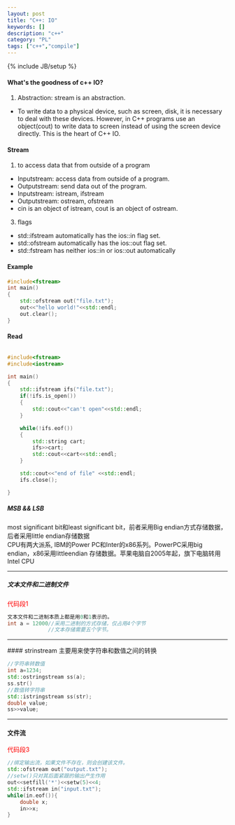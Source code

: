```yaml
---
layout: post
title: "C++: IO"
keywords: []
description: "c++"
category: "PL"
tags: ["c++","compile"]
---
```

{% include JB/setup %}

#### What's the goodness of c++ IO?
1. Abstraction: stream is an abstraction.
- To write data to a physical device, such as screen, disk, it is
necessary to deal with these devices. However, in C++ programs use an
object(cout) to write data to screen instead of using the screen device
directly. This is the heart of C++ IO.


#### Stream
1. to access data that from outside of a program 
- Inputstream: access data from outside of a program.
- Outputstream: send data out of the program. 
- Inputstream: istream, ifstream
- Outputstream: ostream, ofstream
- cin is an object of istream, cout is an object of ostream.
3. flags  
- std::ifstream automatically has the ios::in flag set.
- std::ofstream automatically has the ios::out flag set.
- std::fstream has neither ios::in or ios::out automatically


#### Example

```cpp
#include<fstream>
int main()
{
	std::ofstream out("file.txt");
	out<<"hello world!"<<std::endl;
	out.clear();
}
```

#### Read

```cpp

#include<fstream>
#include<iostream>

int main()
{
	std::ifstream ifs("file.txt");
	if(!ifs.is_open())
	{
		std::cout<<"can't open"<<std::endl;
	}

	while(!ifs.eof())
	{
		std::string cart;
		ifs>>cart;
		std::cout<<cart<<std::endl;
	}

	std::cout<<"end of file" <<std::endl;
	ifs.close();

}
```

##### MSB && LSB

most significant bit和least significant bit，前者采用Big endian方式存储数据，后者采用little endian存储数据<br/>
CPU有两大派系, IBM的Power PC和Inter的x86系列。PowerPC采用big endian，x86采用littleendian 存储数据。苹果电脑自2005年起，旗下电脑转用Intel CPU

<hr />

##### 文本文件和二进制文件

<font color="red">代码段1</font>

```cpp
文本文件和二进制本质上都是用0和1表示的。
int a = 12000//采用二进制的方式存储，仅占用4个字节
			 //文本存储需要五个字节。
```

<hr />
#### strinstream
主要用来使字符串和数值之间的转换


```cpp
//字符串转数值
int a=1234;
std::ostringstream ss(a);
ss.str()
//数值转字符串
std::istringstream ss(str);
double value;
ss>>value;
```
<hr />

#### 文件流
<font color="red">代码段3</font>

```cpp
//绑定输出流，如果文件不存在，则会创建该文件。
std::ofstream out("output.txt");
//setw()只对其后面紧跟的输出产生作用
out<<setfill('*')<<setw(5)<<4;
std::ifstream in("input.txt");
while(in.eof()){
	double x;
	in>>x;
}
```
